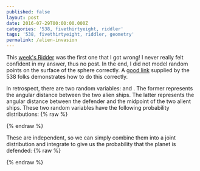 ```yaml
---
published: false
layout: post
date: 2016-07-29T00:00:00.000Z
categories: '538, fivethirtyeight, riddler'
tags: '538, fivethirtyeight, riddler, geometry'
permalink: /alien-invasion
---
```

This [week's Ridder](http://fivethirtyeight.com/features/solve-the-puzzle-stop-the-alien-invasion/) was the first one that I got wrong! I never really felt confident in my answer, thus no post.  In the end, I did not model random points on the surface of the sphere correctly.  A [good link](http://mathworld.wolfram.com/SpherePointPicking.html) supplied by the 538 folks demonstrates how to do this correctly.

In retrospect, there are two random variables: <span class="inline-equation" expr="\phi_{1}"></span> and <span class="inline-equation" expr="\phi_{2}"></span>.  The former represents the angular distance between the two alien ships.  The latter represents the angular distance between the defender and the midpoint of the two alient ships.  These two random variables have the following probability distributions:
{% raw %}
<div class="equation" expr="f \left( \phi_{1} \right) = sin \left( 2\phi_{1} \right) \quad \forall \phi_{1} \in \left[ 0, \frac{ \pi }{2} \right]; \quad f \left( \phi_{2} \right) = \frac{1}{2} sin \left( \phi_{2} \right) \quad \forall \phi_{2} \in \left[ 0, \pi \right]"></div>
{% endraw %}

These are independent, so we can simply combine them into a joint distribution and integrate to give us the probability that the planet is defended:
{% raw %}
<div class="equation" expr="P \left( \phi_{2} < 20 \phi_{1} \right) = \int_{0}^{\pi} \int_{\frac{\phi_{2}}{20}}^{\frac{\pi}{2}} \frac{1}{2} sin \left( 2\phi_{1} \right) sin \left( \phi_{2} \right) \,d\phi_{1} \,d\phi_{2} = 99.3\%"></div>
{% endraw %}